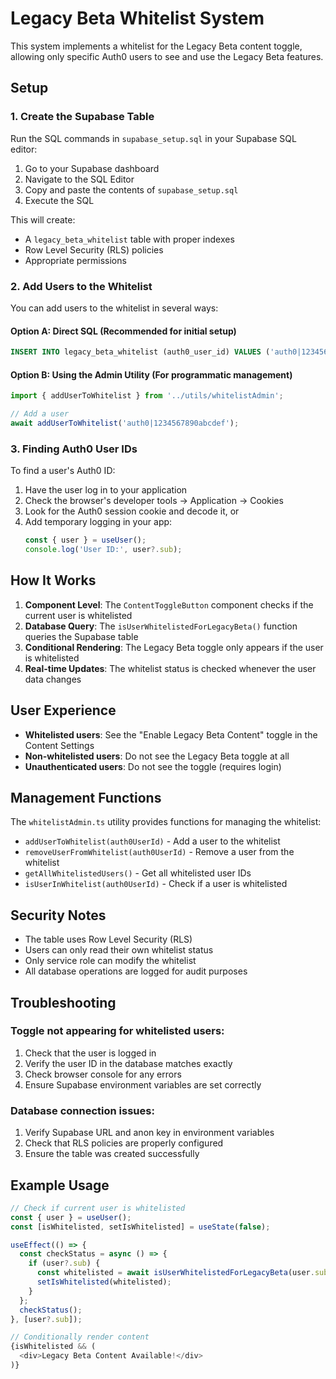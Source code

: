 # Legacy Beta Whitelist System

This system implements a whitelist for the Legacy Beta content toggle, allowing only specific Auth0 users to see and use the Legacy Beta features.

## Setup

### 1. Create the Supabase Table

Run the SQL commands in `supabase_setup.sql` in your Supabase SQL editor:

1. Go to your Supabase dashboard
2. Navigate to the SQL Editor
3. Copy and paste the contents of `supabase_setup.sql`
4. Execute the SQL

This will create:
- A `legacy_beta_whitelist` table with proper indexes
- Row Level Security (RLS) policies
- Appropriate permissions

### 2. Add Users to the Whitelist

You can add users to the whitelist in several ways:

#### Option A: Direct SQL (Recommended for initial setup)
```sql
INSERT INTO legacy_beta_whitelist (auth0_user_id) VALUES ('auth0|1234567890abcdef');
```

#### Option B: Using the Admin Utility (For programmatic management)
```typescript
import { addUserToWhitelist } from '../utils/whitelistAdmin';

// Add a user
await addUserToWhitelist('auth0|1234567890abcdef');
```

### 3. Finding Auth0 User IDs

To find a user's Auth0 ID:

1. Have the user log in to your application
2. Check the browser's developer tools → Application → Cookies
3. Look for the Auth0 session cookie and decode it, or
4. Add temporary logging in your app:
   ```typescript
   const { user } = useUser();
   console.log('User ID:', user?.sub);
   ```

## How It Works

1. **Component Level**: The `ContentToggleButton` component checks if the current user is whitelisted
2. **Database Query**: The `isUserWhitelistedForLegacyBeta()` function queries the Supabase table
3. **Conditional Rendering**: The Legacy Beta toggle only appears if the user is whitelisted
4. **Real-time Updates**: The whitelist status is checked whenever the user data changes

## User Experience

- **Whitelisted users**: See the "Enable Legacy Beta Content" toggle in the Content Settings
- **Non-whitelisted users**: Do not see the Legacy Beta toggle at all
- **Unauthenticated users**: Do not see the toggle (requires login)

## Management Functions

The `whitelistAdmin.ts` utility provides functions for managing the whitelist:

- `addUserToWhitelist(auth0UserId)` - Add a user to the whitelist
- `removeUserFromWhitelist(auth0UserId)` - Remove a user from the whitelist
- `getAllWhitelistedUsers()` - Get all whitelisted user IDs
- `isUserInWhitelist(auth0UserId)` - Check if a user is whitelisted

## Security Notes

- The table uses Row Level Security (RLS)
- Users can only read their own whitelist status
- Only service role can modify the whitelist
- All database operations are logged for audit purposes

## Troubleshooting

### Toggle not appearing for whitelisted users:
1. Check that the user is logged in
2. Verify the user ID in the database matches exactly
3. Check browser console for any errors
4. Ensure Supabase environment variables are set correctly

### Database connection issues:
1. Verify Supabase URL and anon key in environment variables
2. Check that RLS policies are properly configured
3. Ensure the table was created successfully

## Example Usage

```typescript
// Check if current user is whitelisted
const { user } = useUser();
const [isWhitelisted, setIsWhitelisted] = useState(false);

useEffect(() => {
  const checkStatus = async () => {
    if (user?.sub) {
      const whitelisted = await isUserWhitelistedForLegacyBeta(user.sub);
      setIsWhitelisted(whitelisted);
    }
  };
  checkStatus();
}, [user?.sub]);

// Conditionally render content
{isWhitelisted && (
  <div>Legacy Beta Content Available!</div>
)}
``` 